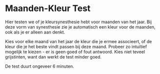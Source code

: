 # Maanden-Kleur Test

Hier testen we of je kleursynesthesie hebt voor maanden van het jaar. Bij deze vorm van synesthesie zie je automatisch een kleur 
voor de maanden, ook als je er alleen aan denkt. 

Kies voor elke maand van het jaar de kleur die je ermee associeert, 
of de kleur die je het beste vindt passen bij deze maand. 
Probeer zo intuïtief mogelijk te kiezen - er is geen goed of fout antwoord.
Kies niet teveel grijstinten, want dan werkt de test minder goed.

De test duurt ongeveer 6 minuten.

<nextbutton />
